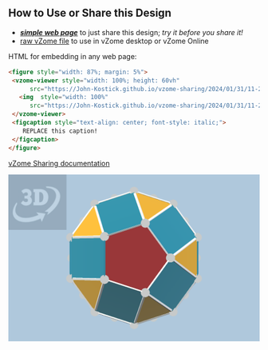
## How to Use or Share this Design

 - [***simple web page***](<https://John-Kostick.github.io/vzome-sharing/2024/01/31/11-20-22-J46-Gyroelongated-pentagonal-bicupola-Polygon20/>) to just share this design; *try it before you share it!*
 - [raw vZome file](<https://raw.githubusercontent.com/John-Kostick/vzome-sharing/main/2024/01/31/11-20-22-J46-Gyroelongated-pentagonal-bicupola-Polygon20/J46-Gyroelongated-pentagonal-bicupola-Polygon20.vZome>) to use in vZome desktop or vZome Online
 
 HTML for embedding in any web page:
 ```html
<figure style="width: 87%; margin: 5%">
  <vzome-viewer style="width: 100%; height: 60vh"
       src="https://John-Kostick.github.io/vzome-sharing/2024/01/31/11-20-22-J46-Gyroelongated-pentagonal-bicupola-Polygon20/J46-Gyroelongated-pentagonal-bicupola-Polygon20.vZome" >
    <img  style="width: 100%"
       src="https://John-Kostick.github.io/vzome-sharing/2024/01/31/11-20-22-J46-Gyroelongated-pentagonal-bicupola-Polygon20/J46-Gyroelongated-pentagonal-bicupola-Polygon20.png" >
  </vzome-viewer>
  <figcaption style="text-align: center; font-style: italic;">
     REPLACE this caption!
  </figcaption>
</figure>
 ```

[vZome Sharing documentation](https://vzome.github.io/vzome/sharing.html#how-it-works)

![Image](<J46-Gyroelongated-pentagonal-bicupola-Polygon20.png>)


